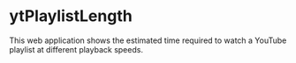 # ytPlaylistLength
This web application shows the estimated time required to watch a YouTube playlist at different playback speeds.
